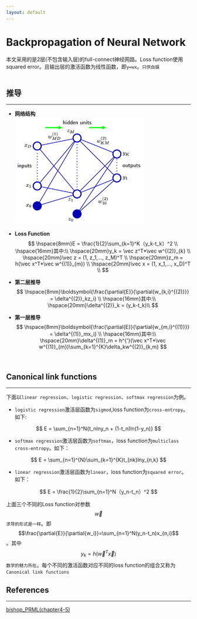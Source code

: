 ```yaml
---
layout: default
---
```


__Backpropagation of Neural Network__
========
本文采用的是2层(不包含输入层)的full-connect神经网路。Loss function使用squared error。且输出层的激活函数为线性函数，即`y=wx`。`只供自娱`    
<br />

__推导__
----------------    
---   
*  __网络结构__     
![mlp](./img/mlp.png)   

*    __Loss Function__         
$$
\hspace{8mm}E = \frac{1}{2}\sum_{k=1}^K（y_k-t_k）^2 \\ 
\hspace{16mm}其中:\\
\hspace{20mm}y_k = \vec z^T*\vec w^{(2)}_{k}   \\
\hspace{20mm}\vec z = (1, z_1,..., z_M)^T  \\
\hspace{20mm}z_m = h(\vec x^T*\vec w^{(1)}_{m}) \\
\hspace{20mm}\vec x = (1, x_1,..., x_D)^T  \\
$$     
    
*    __第二层推导__    
$$
\hspace{8mm}\boldsymbol{\frac{\partial{E}}{\partial{w_{k,i}^{(2)}}} = \delta^{(2)}_kz_i}  \\
\hspace{16mm}其中:\\
\hspace{20mm}\delta^{(2)}_k = (y_k-t_k)\\
$$    
      
*    __第一层推导__    
$$
\hspace{8mm}\boldsymbol{\frac{\partial{E}}{\partial{w_{m,i}^{(1)}}} = \delta^{(1)}_mx_i}  \\
\hspace{16mm}其中:\\
\hspace{20mm}\delta^{(1)}_m = h^{'}(\vec x^T*\vec w^{(1)}_{m})\sum_{k=1}^{K}\delta_kw^{(2)}_{k,m}
$$    
<br />

__Canonical link functions__
----------------    
---   
下面以`linear regression`、`logistic regression`、`softmax regression`为例。    

*  `logistic regression`激活层函数为`sigmod`,loss function为`cross-entropy`。如下:    

$$
E = \sum_{n=1}^N{t_nlny_n + (1-t_n)ln(1-y_n)}
$$    
     
*  `softmax regression`激活层函数为`softmax`，loss function为`multiclass cross-entropy`。如下：    

$$
E = \sum_{n=1}^{N}\sum_{k=1}^{K}t_{nk}lny_{n,k}
$$    

*  `linear regression`激活层函数为`linear`，loss function为`squared error`。 如下：     

$$
E = \frac{1}{2}\sum_{n=1}^N（y_n-t_n）^2
$$    

上面三个不同的Loss function对参数$$\vec w$$`求导的形式是一样`。即$$\frac{\partial{E}}{\partial{w_i}}=\sum_{n=1}^N(y_n-t_n)x_{n,i}$$。其中$$y_k=h(\vec w^T \vec x)$$
  `数学的魅力所在`。每个不同的激活函数对应不同的loss function的组合又称为`Canonical link functions`
<br />    

__References__
----------------    
---    
[bishop_PRML(chapter4-5)](http://research.microsoft.com/en-us/um/people/cmbishop/prml/)

